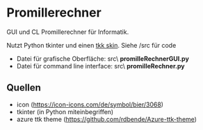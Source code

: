 # Promillerechner

GUI und CL Promillerechner für Informatik. 

Nutzt Python tkinter und einen [tkk skin](https://github.com/rdbende/Azure-ttk-theme). Siehe /src für code

* Datei für grafische Oberfläche:     src\ **promilleRechnerGUI.py**
* Datei für command line interface:   src\ **promilleRechner.py**


## Quellen

* icon (https://icon-icons.com/de/symbol/bier/3068)
* tkinter (in Python miteinbegriffen)
* azure ttk theme (https://github.com/rdbende/Azure-ttk-theme)
